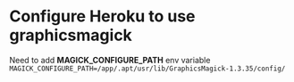 # Configure Heroku to use graphicsmagick

Need to add **MAGICK_CONFIGURE_PATH** env variable
`MAGICK_CONFIGURE_PATH=/app/.apt/usr/lib/GraphicsMagick-1.3.35/config/`
